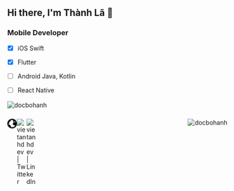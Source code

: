 ## Hi there, I'm Thành Lã 👋
### Mobile Developer 

- [x] iOS Swift
- [x] Flutter
- [ ] Android Java, Kotlin
- [ ] React Native


<div><img align="center" src="https://github-readme-stats.vercel.app/api?username=docbohanh&count_private=true&show_icons=true" alt="docbohanh" /></p></div>

### 

[<img align="left" alt="aicurious.io" width="22px" src="https://raw.githubusercontent.com/iconic/open-iconic/master/svg/globe.svg" />][website]
[<img align="left" alt="vietanhdev | Twitter" width="22px" src="https://cdn.jsdelivr.net/npm/simple-icons@v3/icons/twitter.svg" />][twitter]
[<img align="left" alt="vietanhdev | LinkedIn" width="22px" src="https://cdn.jsdelivr.net/npm/simple-icons@v3/icons/linkedin.svg" />][linkedin]

[website]: https://thanhladev.github.io/
[twitter]: https://twitter.com/huuthanhla
[linkedin]: https://www.linkedin.com/in/docbohanh/

<p align="right"> <img src="https://komarev.com/ghpvc/?username=docbohanh&label=Profile%20views&color=0e75b6&style=flat" alt="docbohanh" /> </p>
